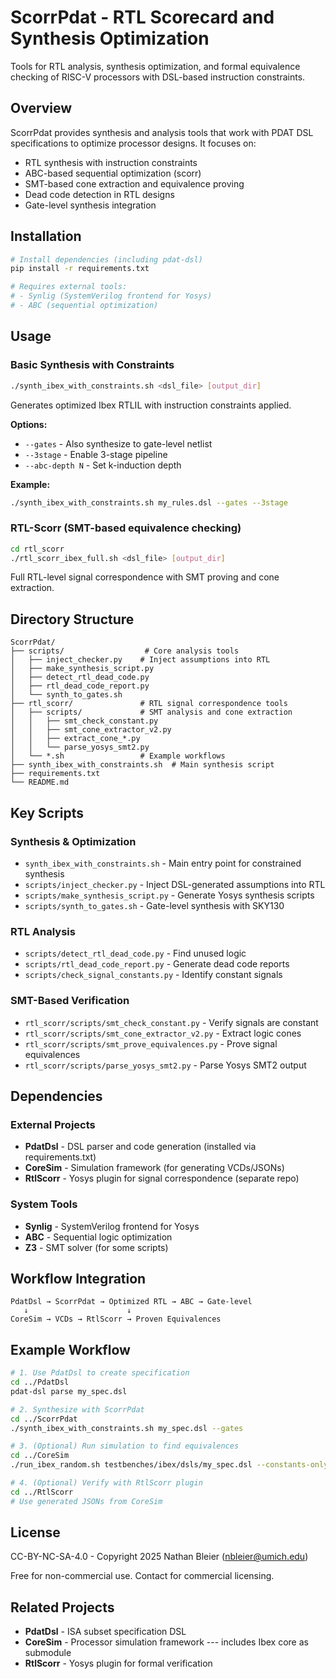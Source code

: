 # ScorrPdat - RTL Scorecard and Synthesis Optimization

Tools for RTL analysis, synthesis optimization, and formal equivalence checking of RISC-V processors with DSL-based instruction constraints.

## Overview

ScorrPdat provides synthesis and analysis tools that work with PDAT DSL specifications to optimize processor designs. It focuses on:

- RTL synthesis with instruction constraints
- ABC-based sequential optimization (scorr)
- SMT-based cone extraction and equivalence proving
- Dead code detection in RTL designs
- Gate-level synthesis integration

## Installation

```bash
# Install dependencies (including pdat-dsl)
pip install -r requirements.txt

# Requires external tools:
# - Synlig (SystemVerilog frontend for Yosys)
# - ABC (sequential optimization)
```

## Usage

### Basic Synthesis with Constraints

```bash
./synth_ibex_with_constraints.sh <dsl_file> [output_dir]
```

Generates optimized Ibex RTLIL with instruction constraints applied.

**Options:**
- `--gates` - Also synthesize to gate-level netlist
- `--3stage` - Enable 3-stage pipeline
- `--abc-depth N` - Set k-induction depth

**Example:**
```bash
./synth_ibex_with_constraints.sh my_rules.dsl --gates --3stage
```

### RTL-Scorr (SMT-based equivalence checking)

```bash
cd rtl_scorr
./rtl_scorr_ibex_full.sh <dsl_file> [output_dir]
```

Full RTL-level signal correspondence with SMT proving and cone extraction.

## Directory Structure

```
ScorrPdat/
├── scripts/                  # Core analysis tools
│   ├── inject_checker.py    # Inject assumptions into RTL
│   ├── make_synthesis_script.py
│   ├── detect_rtl_dead_code.py
│   ├── rtl_dead_code_report.py
│   └── synth_to_gates.sh
├── rtl_scorr/               # RTL signal correspondence tools
│   ├── scripts/             # SMT analysis and cone extraction
│   │   ├── smt_check_constant.py
│   │   ├── smt_cone_extractor_v2.py
│   │   ├── extract_cone_*.py
│   │   └── parse_yosys_smt2.py
│   └── *.sh                 # Example workflows
├── synth_ibex_with_constraints.sh  # Main synthesis script
├── requirements.txt
└── README.md
```

## Key Scripts

### Synthesis & Optimization
- `synth_ibex_with_constraints.sh` - Main entry point for constrained synthesis
- `scripts/inject_checker.py` - Inject DSL-generated assumptions into RTL
- `scripts/make_synthesis_script.py` - Generate Yosys synthesis scripts
- `scripts/synth_to_gates.sh` - Gate-level synthesis with SKY130

### RTL Analysis
- `scripts/detect_rtl_dead_code.py` - Find unused logic
- `scripts/rtl_dead_code_report.py` - Generate dead code reports
- `scripts/check_signal_constants.py` - Identify constant signals

### SMT-Based Verification
- `rtl_scorr/scripts/smt_check_constant.py` - Verify signals are constant
- `rtl_scorr/scripts/smt_cone_extractor_v2.py` - Extract logic cones
- `rtl_scorr/scripts/smt_prove_equivalences.py` - Prove signal equivalences
- `rtl_scorr/scripts/parse_yosys_smt2.py` - Parse Yosys SMT2 output

## Dependencies

### External Projects
- **PdatDsl** - DSL parser and code generation (installed via requirements.txt)
- **CoreSim** - Simulation framework (for generating VCDs/JSONs)
- **RtlScorr** - Yosys plugin for signal correspondence (separate repo)

### System Tools
- **Synlig** - SystemVerilog frontend for Yosys
- **ABC** - Sequential logic optimization
- **Z3** - SMT solver (for some scripts)

## Workflow Integration

```
PdatDsl → ScorrPdat → Optimized RTL → ABC → Gate-level
   ↓                      ↓
CoreSim → VCDs → RtlScorr → Proven Equivalences
```

## Example Workflow

```bash
# 1. Use PdatDsl to create specification
cd ../PdatDsl
pdat-dsl parse my_spec.dsl

# 2. Synthesize with ScorrPdat
cd ../ScorrPdat
./synth_ibex_with_constraints.sh my_spec.dsl --gates

# 3. (Optional) Run simulation to find equivalences
cd ../CoreSim
./run_ibex_random.sh testbenches/ibex/dsls/my_spec.dsl --constants-only

# 4. (Optional) Verify with RtlScorr plugin
cd ../RtlScorr
# Use generated JSONs from CoreSim
```

## License

CC-BY-NC-SA-4.0 - Copyright 2025 Nathan Bleier (nbleier@umich.edu)

Free for non-commercial use. Contact for commercial licensing.

## Related Projects

- **PdatDsl** - ISA subset specification DSL
- **CoreSim** - Processor simulation framework --- includes Ibex core as submodule
- **RtlScorr** - Yosys plugin for formal verification
